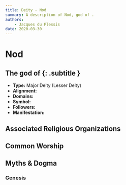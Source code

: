 ```yaml
---
title: Deity - Nod
summary: A description of Nod, god of .
authors:
    - Jacques du Plessis
date: 2020-03-30
---
```

# Nod
## The god of  {: .subtitle }

* **Type:** Major Deity (Lesser Deity)
* **Alignment:** 
* **Domains:** 
* **Symbol:** 
* **Followers:** 
* **Manifestation:**  

## Associated Religious Organizations

## Common Worship

## Myths & Dogma
### Genesis